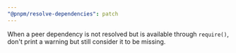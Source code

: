 ```yaml
---
"@pnpm/resolve-dependencies": patch
---
```


When a peer dependency is not resolved but is available through `require()`, don't print a warning but still consider it to be missing.
